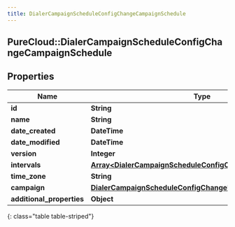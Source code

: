 ```yaml
---
title: DialerCampaignScheduleConfigChangeCampaignSchedule
---
```

## PureCloud::DialerCampaignScheduleConfigChangeCampaignSchedule

## Properties

|Name | Type | Description | Notes|
|------------ | ------------- | ------------- | -------------|
| **id** | **String** |  | [optional] |
| **name** | **String** |  | [optional] |
| **date_created** | **DateTime** |  | [optional] |
| **date_modified** | **DateTime** |  | [optional] |
| **version** | **Integer** |  | [optional] |
| **intervals** | [**Array&lt;DialerCampaignScheduleConfigChangeScheduleInterval&gt;**](DialerCampaignScheduleConfigChangeScheduleInterval.html) |  | [optional] |
| **time_zone** | **String** |  | [optional] |
| **campaign** | [**DialerCampaignScheduleConfigChangeUriReference**](DialerCampaignScheduleConfigChangeUriReference.html) |  | [optional] |
| **additional_properties** | **Object** |  | [optional] |
{: class="table table-striped"}


